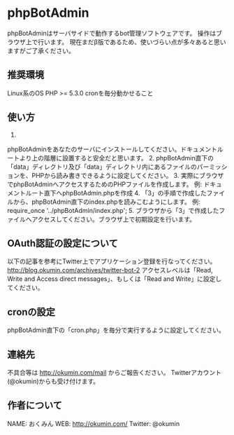 phpBotAdmin
=================
phpBotAdminはサーバサイドで動作するbot管理ソフトウェアです。
操作はブラウザ上で行います。
現在まだβ版であるため、使いづらい点が多々あると思いますがご了承ください。

推奨環境
-----------
Linux系のOS
PHP >= 5.3.0
cronを毎分動かせること

使い方
-----------
1.
phpBotAdminをあなたのサーバにインストールしてください。ドキュメントルートより上の階層に設置すると安全だと思います。
2.
phpBotAdmin直下の「data」ディレクトリ及び「data」ディレクトリ内にあるファイルのパーミッションを、PHPから読み書きできるように設定してください。
3.
実際にブラウザでphpBotAdminへアクセスするためのPHPファイルを作成します。
例: ドキュメントルート直下へphpBotAdmin.phpを作成
4.
「3」の手順で作成したファイルから、phpBotAdmin直下のindex.phpを読みこむようにします。
例: require_once '../phpBotAdmin/index.php';
5.
ブラウザから「3」で作成したファイルへアクセスしてください。ブラウザ上で初期設定を行います。

OAuth認証の設定について
-----------
以下の記事を参考にTwitter上でアプリケーション登録を行なってください。
http://blog.okumin.com/archives/twitter-bot-2
アクセスレベルは「Read, Write and Access direct messages」、もしくは「Read and Write」に設定してください。

cronの設定
-----------
phpBotAdmin直下の「cron.php」を毎分で実行するように設定してください。

連絡先
-----------
不具合等は
http://okumin.com/mail
からご報告ください。
Twitterアカウント(@okumin)からも受け付けます。

作者について
-----------
NAME: おくみん
WEB: http://okumin.com/
Twitter: @okumin